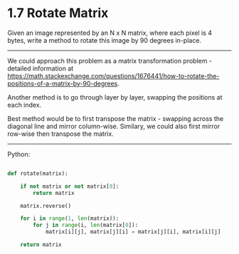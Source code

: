 # 1.7 Rotate Matrix

Given an image represented by an N x N matrix, where each pixel is 4 bytes,
write a method to rotate this image by 90 degrees in-place.

---

We could approach this problem as a matrix transformation problem - detailed
information at
https://math.stackexchange.com/questions/1676441/how-to-rotate-the-positions-of-a-matrix-by-90-degrees.

Another method is to go through layer by layer, swapping the positions at each
index.

Best method would be to first transpose the matrix - swapping across the
diagonal line and mirror column-wise. Similary, we could also first mirror
row-wise then transpose the matrix.

---

Python:

```python

def rotate(matrix):

    if not matrix or not matrix[0]:
        return matrix

    matrix.reverse()

    for i in range(1, len(matrix)):
        for j in range(i, len(matrix[0]):
            matrix[i][j], matrix[j][i] = matrix[j][i], matrix[i][j]

    return matrix
```
